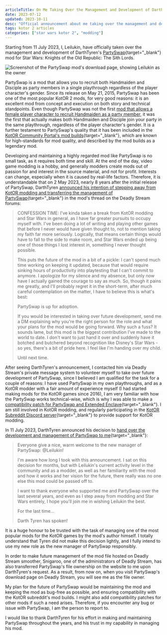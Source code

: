 ```yaml
---
articleTitle: On Me Taking Over the Management and Development of DarthTyren's PartySwap Mod
date: 2023-07-12
updated: 2023-10-11
desc: "Official announcement about me taking over the management and development of DarthTyren's PartySwap mod for Star Wars: Knights of the Old Republic II."
tags: kotor 2 articles
categories: ["star wars kotor 2", "modding"]
---
```


Starting from 11 July 2023, I, Leilukin, have officially taken over the management and development of DarthTyren's [PartySwap](https://deadlystream.com/files/file/544-partyswap/){target="_blank"} mod for Star Wars: Knights of the Old Republic: The Sith Lords.

![Screenshot of the PartySwap mod's download page, showing Leilukin as the owner](/assets/shrines/starwarskotor/articles/partyswap-ownership-takeover.png)

PartySwap is a mod that allows you to recruit both Handmaiden and Disciple as party members in a single playthrough regardless of the player character's gender. Since its release on May 21, 2015, PartySwap has been one of the most popular KotOR 2 mods, for very good reasons: it is an excellent mod from concept and execution on both story and technical standpoints. Even though PartySwap was not the first [mod that allows a female player character to recruit Handmaiden as a party member](/shrines/starwarskotor/resources/kotor2-female-exile-recruit-handmaiden-mods), it was the first that actually makes both Handmaiden and Disciple join your party in the same playthrough, regardless of the player character's gender. It is a further testament to PartySwap's quality that it has been included in the [KotOR Community Portal's mod builds](https://kotor.neocities.org/modding/){target="_blank"}, which are known for high-standards for mod quality, and described by the mod builds as a legendary mod.

Developing and maintaining a highly regarded mod like PartySwap is no small task, as it requires both time and skill. At the end of the day, video game modding is a hobby, and generally modders create mods out of passion for and interest in the source material, and not for profit. Interests can change, especially when it is caused by real-life factors. Therefore, it is understandable that on 2 May 2023, nearly 8 years after the initial release of PartySwap, DarthTyren [announced his intention of stepping away from KotOR modding and transferring the management of PartySwap](https://deadlystream.com/topic/3220-modpartyswap/?do=findComment&comment=89194){target="_blank"} in the mod's thread on the Deadly Stream forums:

> CONFESSION TIME: I've kinda taken a break from KotOR modding and Star Wars in general, as I have far greater pursuits to occupy myself with. I've been doing a lot of writing and playing other games that before I never would have given thought to, not to mention taking my faith far more seriously. Logically, that means certain things would have to fall to the side to make room, and Star Wars ended up being one of those things I lost interest in, something I never thought possible.
>
> This puts the future of the mod in a bit of a pickle: I can't spend much time working on keeping it updated, because that would require sinking hours of productivity into playtesting that I can't commit to anymore. I apologize for my silence and my absence, but only now have I actually gained the courage to say as much. So, though it pains me greatly, and I'll probably regret it in the short-term, after much careful contemplation on the matter, I have to believe this is what's best:
>
> PartySwap is up for adoption.
>
> If you would be interested in taking over future development, send me a DM explaining why you're the right person for the role and what your plans for the mod would be going forward. Why such a fuss? It sounds lame, but this mod is the biggest contribution I've made to the world to date. I don't want to just hand it over and suddenly have it botched and butchered beyond recognition like Disney's Star Wars - so yes, there's a bit of pride here. I feel like I'm handing over my child.
>
> Until next time.

After seeing DarthTyren's announcement, I contacted him via Deadly Stream's private message system to volunteer myself to take over future development of PartySwap, since I believed I am qualified for the task for a couple of reasons: I have used PartySwap in my own playthroughs, and as a KotOR modder with a fair amount of experience myself (I had started making mods for the KotOR games since 2016), I am very familiar with how the PartySwap works technical-wise, which is why I was able to make a [compatibility patch for PartySwap and Extended Enclave](https://deadlystream.com/files/file/1304-partyswap-and-extended-enclave-compatibility-patch/){target="_blank"}. I am still involved in KotOR modding, and regularly participating in the [KotOR Subreddit Discord server](https://discord.gg/kotor){target="_blank"} to provide support for KotOR modding.

In 11 July 2023, DarthTyren announced his decision to [hand over the development and management of PartySwap to me](https://deadlystream.com/topic/3220-modpartyswap/?do=findComment&comment=89688){target="_blank"}:

> Everyone give a nice, warm welcome to the new manager of PartySwap: @Leilukin!
>
> I'm aware how long I took with this announcement. I sat on this decision for months, but with Leilukin's current activity level in the community and as a modder, as well as her familiarity with the mod and how it works and her vision for the future, there really was no one else this mod could be passed off to.
>
> I want to thank everyone who supported me and PartySwap over the last several years, and even as I step away from modding and Star Wars entirely, I hope you'll join me in wishing Leilukin the best.
>
> For the last time...
>
> Darth Tyren has spoken!

It is a huge honour to be trusted with the task of managing one of the most popular mods for the KotOR games by the mod's author himself. I totally understand that Tyren did not make this decision lightly, and I fully intend to use my new role as the new manager of PartySwap responsibly.

In order to make future management of the mod file hosted on Deadly Stream smoother, Snigaroo, one of the administrators of Deadly Stream, has also transferred PartySwap's file ownership on the website to me upon DarthTyren's request. As a result, from now on, when you visit PartySwap's download page on Deadly Stream, you will see me as the file owner.

My plan for the future of PartySwap would be maintaining the mod and keeping the mod as bug-free as possible, and ensuring compatibility with the KotOR subreddit's mod builds. I might also add compatibility patches for other mods if such a need arises. Therefore, if you encounter any bug or issue with PartySwap, I am the person to report to.

I would like to thank DarthTyren for his effort in making and maintaining PartySwap throughout the years, and his trust in my capability in managing his mod.